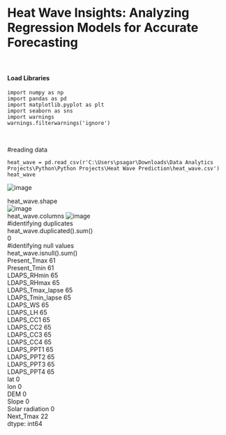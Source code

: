 # Heat Wave Insights: Analyzing Regression Models for Accurate Forecasting

<br/>

#### Load Libraries
```{r}
import numpy as np
import pandas as pd
import matplotlib.pyplot as plt
import seaborn as sns
import warnings
warnings.filterwarnings('ignore')
```
<br/>

#reading data
```{r}
heat_wave = pd.read_csv(r'C:\Users\psagar\Downloads\Data Analytics Projects\Python\Python Projects\Heat Wave Prediction\heat_wave.csv')
heat_wave
```
![image](https://github.com/user-attachments/assets/65477020-3749-4231-b00e-6aff9dee0e10)


heat_wave.shape
<br/>
![image](https://github.com/user-attachments/assets/3423d878-e14d-4bf7-9469-6fd2d58cceb8)
<br/>
heat_wave.columns
![image](https://github.com/user-attachments/assets/d982e380-e697-497a-83e6-dbeb30637714)
<br/>
#identifying duplicates
<br/>
heat_wave.duplicated().sum()
<br/>
0
<br/>
#identifying null values
<br/>
heat_wave.isnull().sum()
<br/>
Present_Tmax        61
<br/>
Present_Tmin        61
<br/>
LDAPS_RHmin         65
<br/>
LDAPS_RHmax         65
<br/>
LDAPS_Tmax_lapse    65
<br/>
LDAPS_Tmin_lapse    65
<br/>
LDAPS_WS            65
<br/>
LDAPS_LH            65
<br/>
LDAPS_CC1           65
<br/>
LDAPS_CC2           65
<br/>
LDAPS_CC3           65
<br/>
LDAPS_CC4           65
<br/>
LDAPS_PPT1          65
<br/>
LDAPS_PPT2          65
<br/>
LDAPS_PPT3          65
<br/>
LDAPS_PPT4          65
<br/>
lat                  0
<br/>
lon                  0
<br/>
DEM                  0
<br/>
Slope                0
<br/>
Solar radiation      0
<br/>
Next_Tmax           22
<br/>
dtype: int64
<br/>



